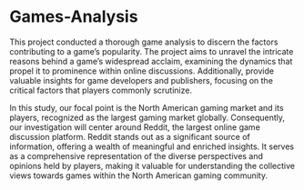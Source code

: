 # Games-Analysis

This project conducted a thorough game analysis to discern the factors contributing to a game’s popularity. The project aims to unravel the intricate reasons behind a game’s widespread acclaim, examining the dynamics that propel it to prominence within online discussions. Additionally, provide valuable insights for game developers and publishers, focusing on the critical factors that players commonly scrutinize.

In this study, our focal point is the North American gaming market and its players, recognized as the largest gaming market globally. Consequently, our investigation will center around Reddit, the largest online game discussion platform. Reddit stands out as a significant source of information, offering a wealth of meaningful and enriched insights. It serves as a comprehensive representation of the diverse perspectives and opinions held by players, making it valuable for understanding the collective views towards games within the North American gaming community.
